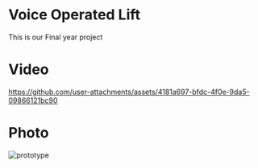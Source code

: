 # Voice Operated Lift
This is our Final year project

# Video
https://github.com/user-attachments/assets/4181a697-bfdc-4f0e-9da5-09866121bc90

# Photo
![prototype](https://github.com/OnkarWaman/Voice-Operated-Lift/assets/90407551/2cd4ef86-1d9c-4715-8e89-5d2d5a6fee27)
